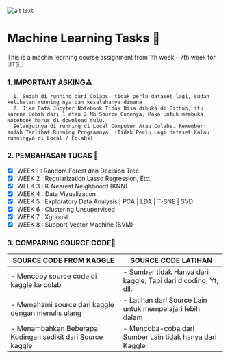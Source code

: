 ![alt text](https://media-exp1.licdn.com/dms/image/C4D22AQGTxphOAH2d8Q/feedshare-shrink_800/0/1632407488131?e=1645056000&v=beta&t=g3u98j-6SMPoZuwCqbSEXO4t0TinbCogF3CwmP9m7CI)

# Machine Learning Tasks 🚀

This is a machin learning course assignment from 1th week - 7th week for UTS.

### 1. IMPORTANT ASKING⚠️

      1. Sudah di running dari Colabs. tidak perlu dataset lagi, sudah kelihatan running nya dan kesalahanya dimana 
      2. Jika Data Jupyter Notebook Tidak Bisa dibuka di Github, itu karena Lebih dari 1 atau 2 Mb Source Codenya, Maka untuk membuka Notebook harus di download dulu.
      Selanjutnya di running di Local Computer Atau Colabs. Remember: sudah Terlihat Running Programnya. (Tidak Perlu Lagi dataset Kalau runningya di Local / Colabs)

### 2. PEMBAHASAN TUGAS 📓 

- [x] WEEK 1 : Random Forest dan Decision Tree
- [x] WEEK 2 : Regularization Lasso Regression, Etc.
- [x] WEEK 3 : K-Nearest Neighboord (KNN)
- [x] WEEK 4 : Data Vizualization
- [x] WEEK 5 : Exploratory Data Analysis | PCA | LDA | T-SNE | SVD
- [x] WEEK 6 : Clustering Unsupervised
- [x] WEEK 7 : Xgboost 
- [x] WEEK 8 : Support Vector Machine (SVM) 

### 3. COMPARING SOURCE CODE📓 

| SOURCE CODE FROM KAGGLE                                     | SOURCE CODE LATIHAN                                               |
| ----------------------------------------------------------- | ------------------------------------------------------------------|
| - Mencopy source code di kaggle ke colab                    | - Sumber tidak Hanya dari kaggle, Tapi dari dicoding, Yt, dll.    |
| - Memahami source dari kaggle dengan menulis ulang          | - Latihan dari Source Lain untuk mempelajari lebih dalam          |
| - Menambahkan Beberapa Kodingan sedikit dari Source kaggle  | - Mencoba-coba dari Sumber Lain tidak hanya dari Kaggle           |

